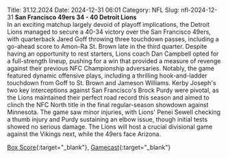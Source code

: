 Title: 31.12.2024
Date: 2024-12-31 06:01
Category: NFL 
Slug: nfl-2024-12-31 
**San Francisco 49ers 34 - 40 Detroit Lions**  
In an exciting matchup largely devoid of playoff implications, the Detroit Lions managed to secure a 40-34 victory over the San Francisco 49ers, with quarterback Jared Goff throwing three touchdown passes, including a go-ahead score to Amon-Ra St. Brown late in the third quarter. Despite having an opportunity to rest starters, Lions coach Dan Campbell opted for a full-strength lineup, pushing for a win that provided a measure of revenge against their previous NFC Championship adversaries. Notably, the game featured dynamic offensive plays, including a thrilling hook-and-ladder touchdown from Goff to St. Brown and Jameson Williams. Kerby Joseph's two key interceptions against San Francisco's Brock Purdy were pivotal, as the Lions maintained their perfect road record this season and aimed to clinch the NFC North title in the final regular-season showdown against Minnesota. The game saw minor injuries, with Lions' Penei Sewell checking a thumb injury and Purdy sustaining an elbow issue, though initial tests showed no serious damage. The Lions will host a crucial divisional game against the Vikings next, while the 49ers face Arizona. 

[Box Score](https://www.espn.com/nfl/boxscore/_/gameId/401671698){:target="_blank"}, [Gamecast](/nfl/recap/_/gameId/401671698/lions-49ers){:target="_blank"}<br>

